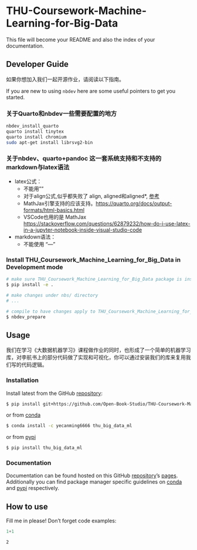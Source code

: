 # THU-Coursework-Machine-Learning-for-Big-Data


<!-- WARNING: THIS FILE WAS AUTOGENERATED! DO NOT EDIT! -->

This file will become your README and also the index of your
documentation.

## Developer Guide

如果你想加入我们一起开源作业，请阅读以下指南。

If you are new to using `nbdev` here are some useful pointers to get you
started.

### 关于Quarto和nbdev一些需要配置的地方

``` sh
nbdev_install_quarto
quarto install tinytex
quarto install chromium
sudo apt-get install librsvg2-bin
```

### 关于nbdev、quarto+pandoc 这一套系统支持和不支持的markdown与latex语法

- latex公式：
  - 不能用””
  - 对于align公式,似乎都失败了 align, aligned和aligned\*,
    [参考](https://tex.stackexchange.com/questions/256920/package-amsmath-error-beginaligned-allowed-only-in-math-mode)
  - MathJax引擎支持的应该支持。https://quarto.org/docs/output-formats/html-basics.html
  - VSCode也用的是 MathJax
    https://stackoverflow.com/questions/62879232/how-do-i-use-latex-in-a-jupyter-notebook-inside-visual-studio-code
- markdown语法：
  - 不能使用 “—”

### Install THU_Coursework_Machine_Learning_for_Big_Data in Development mode

``` sh
# make sure THU_Coursework_Machine_Learning_for_Big_Data package is installed in development mode
$ pip install -e .

# make changes under nbs/ directory
# ...

# compile to have changes apply to THU_Coursework_Machine_Learning_for_Big_Data
$ nbdev_prepare
```

## Usage

我们在学习《大数据机器学习》课程做作业的同时，也形成了一个简单的机器学习库，对李航书上的部分代码做了实现和可视化，你可以通过安装我们的库来复用我们写的代码逻辑。

### Installation

Install latest from the GitHub
[repository](https://github.com/Open-Book-Studio/THU-Coursework-Machine-Learning-for-Big-Data):

``` sh
$ pip install git+https://github.com/Open-Book-Studio/THU-Coursework-Machine-Learning-for-Big-Data.git
```

or from
[conda](https://anaconda.org/Open-Book-Studio/THU-Coursework-Machine-Learning-for-Big-Data)

``` sh
$ conda install -c yecanming6666 thu_big_data_ml
```

or from
[pypi](https://pypi.org/project/THU-Coursework-Machine-Learning-for-Big-Data/)

``` sh
$ pip install thu_big_data_ml
```

### Documentation

Documentation can be found hosted on this GitHub
[repository](https://github.com/Open-Book-Studio/THU-Coursework-Machine-Learning-for-Big-Data)’s
[pages](https://Open-Book-Studio.github.io/THU-Coursework-Machine-Learning-for-Big-Data/).
Additionally you can find package manager specific guidelines on
[conda](https://anaconda.org/Open-Book-Studio/THU-Coursework-Machine-Learning-for-Big-Data)
and
[pypi](https://pypi.org/project/THU-Coursework-Machine-Learning-for-Big-Data/)
respectively.

## How to use

Fill me in please! Don’t forget code examples:

``` python
1+1
```

    2
